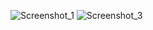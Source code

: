 ![Screenshot_1](https://user-images.githubusercontent.com/119960611/205988225-21cac718-95df-41f0-9864-8c8c2fa525e8.jpg)
![Screenshot_3](https://user-images.githubusercontent.com/119960611/205988230-998b8d8d-0b1f-466b-b320-280401226632.jpg)
